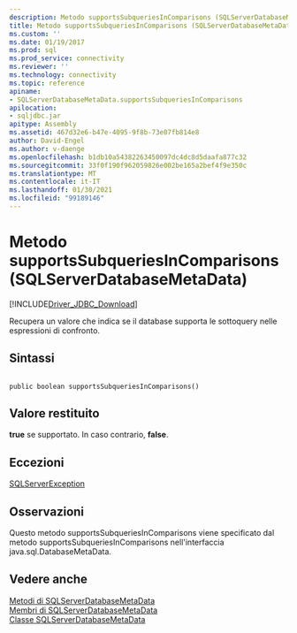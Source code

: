 ```yaml
---
description: Metodo supportsSubqueriesInComparisons (SQLServerDatabaseMetaData)
title: Metodo supportsSubqueriesInComparisons (SQLServerDatabaseMetaData) | Microsoft Docs
ms.custom: ''
ms.date: 01/19/2017
ms.prod: sql
ms.prod_service: connectivity
ms.reviewer: ''
ms.technology: connectivity
ms.topic: reference
apiname:
- SQLServerDatabaseMetaData.supportsSubqueriesInComparisons
apilocation:
- sqljdbc.jar
apitype: Assembly
ms.assetid: 467d32e6-b47e-4095-9f8b-73e07fb814e8
author: David-Engel
ms.author: v-daenge
ms.openlocfilehash: b1db10a54382263450097dc4dc8d5daafa877c32
ms.sourcegitcommit: 33f0f190f962059826e002be165a2bef4f9e350c
ms.translationtype: MT
ms.contentlocale: it-IT
ms.lasthandoff: 01/30/2021
ms.locfileid: "99189146"
---
```

# <a name="supportssubqueriesincomparisons-method-sqlserverdatabasemetadata"></a>Metodo supportsSubqueriesInComparisons (SQLServerDatabaseMetaData)
[!INCLUDE[Driver_JDBC_Download](../../../includes/driver_jdbc_download.md)]

  Recupera un valore che indica se il database supporta le sottoquery nelle espressioni di confronto.  
  
## <a name="syntax"></a>Sintassi  
  
```  
  
public boolean supportsSubqueriesInComparisons()  
```  
  
## <a name="return-value"></a>Valore restituito  
 **true** se supportato. In caso contrario, **false**.  
  
## <a name="exceptions"></a>Eccezioni  
 [SQLServerException](../../../connect/jdbc/reference/sqlserverexception-class.md)  
  
## <a name="remarks"></a>Osservazioni  
 Questo metodo supportsSubqueriesInComparisons viene specificato dal metodo supportsSubqueriesInComparisons nell'interfaccia java.sql.DatabaseMetaData.  
  
## <a name="see-also"></a>Vedere anche  
 [Metodi di SQLServerDatabaseMetaData](../../../connect/jdbc/reference/sqlserverdatabasemetadata-methods.md)   
 [Membri di SQLServerDatabaseMetaData](../../../connect/jdbc/reference/sqlserverdatabasemetadata-members.md)   
 [Classe SQLServerDatabaseMetaData](../../../connect/jdbc/reference/sqlserverdatabasemetadata-class.md)  
  
  
